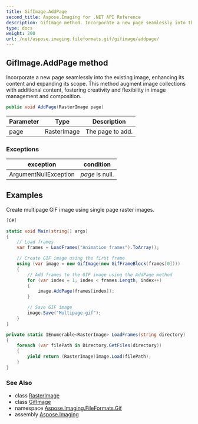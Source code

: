```yaml
---
title: GifImage.AddPage
second_title: Aspose.Imaging for .NET API Reference
description: GifImage method. Incorporate a new page seamlessly into the existing image enhancing its content and expanding its scope. This method augment image collections with additional content fostering creativity and flexibility in image management and composition
type: docs
weight: 200
url: /net/aspose.imaging.fileformats.gif/gifimage/addpage/
---
```

## GifImage.AddPage method

Incorporate a new page seamlessly into the existing image, enhancing its content and expanding its scope. This method augment image collections with additional content, fostering creativity and flexibility in image management and composition.

```csharp
public void AddPage(RasterImage page)
```

| Parameter | Type | Description |
| --- | --- | --- |
| page | RasterImage | The page to add. |

### Exceptions

| exception | condition |
| --- | --- |
| ArgumentNullException | *page* is null. |

## Examples

Create multipage GIF image using single page raster images.

```csharp
[C#]

static void Main(string[] args)
{
    // Load frames
    var frames = LoadFrames("Animation frames").ToArray();

    // Create GIF image using the first frame
    using (var image = new GifImage(new GifFrameBlock(frames[0])))
    {
        // Add frames to the GIF image using the AddPage method
        for (var index = 1; index < frames.Length; index++)
        {
            image.AddPage(frames[index]);
        }

        // Save GIF image
        image.Save("Multipage.gif");
    }
}

private static IEnumerable<RasterImage> LoadFrames(string directory)
{
    foreach (var filePath in Directory.GetFiles(directory))
    {
        yield return (RasterImage)Image.Load(filePath);
    }
}
```

### See Also

* class [RasterImage](../../../aspose.imaging/rasterimage/)
* class [GifImage](../)
* namespace [Aspose.Imaging.FileFormats.Gif](../../gifimage/)
* assembly [Aspose.Imaging](../../../)


